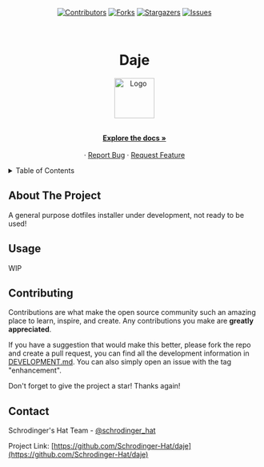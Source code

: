 <div align='center'>
  
[![Contributors][contributors-shield]][contributors-url]
[![Forks][forks-shield]][forks-url]
[![Stargazers][stars-shield]][stars-url]
[![Issues][issues-shield]][issues-url]

</div>

<!-- PROJECT LOGO -->
<br />
<div align="center">
  <h1>Daje</h1>
  
  <a href="https://github.com/Schrodinger-Hat/daje">
    <img src="resources/sh.png" alt="Logo" width="80" height="80">
  </a>

  <p align="center">
    <br />
    <a href="https://github.com/Schrodinger-Hat/daje/blob/main/README.md"><strong>Explore the docs »</strong></a>
    <br />
    <br />
    <!-- <a href="https://daje.schrodinger-hat.it//">View Demo</a> -->
    ·
    <a href="https://github.com/Schrodinger-Hat/daje/issues">Report Bug</a>
    ·
    <a href="https://github.com/Schrodinger-Hat/daje/issues">Request Feature</a>
  </p>
</div>

<!-- TABLE OF CONTENTS -->
<details>
  <summary>Table of Contents</summary>
  <ol>
    <li>
      <a href="#about-the-project">About The Project</a>
      <ul>
        <li><a href="#tech-stack">Built With</a></li>
      </ul>
    </li>
    <li><a href="#usage">Usage</a></li>
    <li><a href="#contributing">Contributing</a></li>
    <li><a href="#contact">Contact</a></li>
  </ol>
</details>

<!-- ABOUT THE PROJECT -->

## About The Project

A general purpose dotfiles installer under development, not ready to be used!

## Usage

WIP

<!-- CONTRIBUTING -->

## Contributing

Contributions are what make the open source community such an amazing place to learn, inspire, and create. Any contributions you make are **greatly appreciated**.

If you have a suggestion that would make this better, please fork the repo and create a pull request, you can find all the development information in [DEVELOPMENT.md](DEVELOPMENT.md). You can also simply open an issue with the tag "enhancement".

Don't forget to give the project a star! Thanks again!

<!-- CONTACT -->

## Contact

Schrodinger's Hat Team - [@schrodinger_hat](mailto:wabri@schrodinger-hat.it)

Project Link: [https://github.com/Schrodinger-Hat/daje](https://github.com/Schrodinger-Hat/daje)

<!-- MARKDOWN LINKS & IMAGES -->
<!-- https://www.markdownguide.org/basic-syntax/#reference-style-links -->

[contributors-shield]: https://img.shields.io/github/contributors/Schrodinger-Hat/daje.svg?style=for-the-badge
[contributors-url]: https://github.com/Schrodinger-Hat/daje/graphs/contributors
[forks-shield]: https://img.shields.io/github/forks/Schrodinger-Hat/daje.svg?style=for-the-badge
[forks-url]: https://github.com/Schrodinger-Hat/daje/network/members
[stars-shield]: https://img.shields.io/github/stars/Schrodinger-Hat/daje?style=for-the-badge
[stars-url]: https://github.com/Schrodinger-Hat/daje/stargazers
[issues-shield]: https://img.shields.io/github/issues/Schrodinger-Hat/daje.svg?style=for-the-badge
[issues-url]: https://github.com/Schrodinger-Hat/daje/issues


